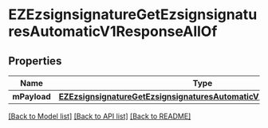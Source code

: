 # EZEzsignsignatureGetEzsignsignaturesAutomaticV1ResponseAllOf

## Properties
Name | Type | Description | Notes
------------ | ------------- | ------------- | -------------
**mPayload** | [**EZEzsignsignatureGetEzsignsignaturesAutomaticV1ResponseMPayload***](EZEzsignsignatureGetEzsignsignaturesAutomaticV1ResponseMPayload.md) |  | 

[[Back to Model list]](../README.md#documentation-for-models) [[Back to API list]](../README.md#documentation-for-api-endpoints) [[Back to README]](../README.md)


